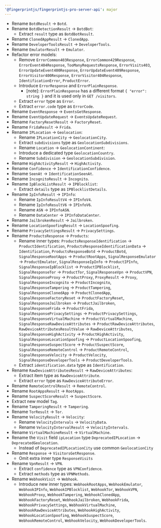 ```yaml
---
'@fingerprintjs/fingerprintjs-pro-server-api': major
---
```


- Rename `BotdResult` -> `Botd`.
- Rename `BotdDetectionResult` -> `BotdBot`:
  - Extract `result` type as `BotdBotResult`.
- Rename `ClonedAppResult` -> `ClonedApp`.
- Rename `DeveloperToolsResult` -> `DeveloperTools`.
- Rename `EmulatorResult` -> `Emulator`.
- Refactor error models:
  - Remove `ErrorCommon403Response`, `ErrorCommon429Response`, `ErrorEvent404Response`, `TooManyRequestsResponse`, `ErrorVisits403`, `ErrorUpdateEvent400Response`, `ErrorUpdateEvent409Response`, `ErrorVisitor400Response`, `ErrorVisitor404Response`, `IdentificationError`, `ProductError`.
  - Introduce `ErrorResponse` and `ErrorPlainResponse`.
    - [note]: `ErrorPlainResponse` has a different format `{ "error": string }` and it is used only in `GET /visitors`.
  - Extract `error` type as `Error`.
  - Extract `error.code` type as `ErrorCode`.
- Rename `EventResponse` -> `EventsGetResponse`.
- Rename `EventUpdateRequest` -> `EventsUpdateRequest`.
- Rename `FactoryResetResult` -> `FactoryReset`.
- Rename `FridaResult` -> `Frida`.
- Rename `IPLocation` -> `Geolocation`:
  - Rename `IPLocationCity` -> `GeolocationCity`.
  - Extract `subdivisions` type as `GeolocationSubdivisions`.
  - Rename `Location` -> `GeolocationContinent`:
  - Introduce a dedicated type `GeolocationCountry`.
  - Rename `Subdivision` -> `GeolocationSubdivision`.
- Rename `HighActivityResult` -> `HighActivity`.
- Rename `Confidence` -> `IdentificationConfidence`.
- Rename `SeenAt` -> `IdentificationSeenAt`.
- Rename `IncognitoResult` -> `Incognito`.
- Rename `IpBlockListResult` -> `IPBlocklist`:
  - Extract `details` type as `IPBlocklistDetails`.
- Rename `IpInfoResult` -> `IPInfo`:
  - Rename `IpInfoResultV4` -> `IPInfoV4`.
  - Rename `IpInfoResultV6` -> `IPInfoV6`.
  - Rename `ASN` -> `IPInfoASN`.
  - Rename `DataCenter` -> `IPInfoDataCenter`.
- Rename `JailbrokenResult` -> `Jailbroken`.
- Rename `LocationSpoofingResult` -> `LocationSpoofing`.
- Rename `PrivacySettingsResult` -> `PrivacySettings`.
- Rename `ProductsResponse` -> `Products`:
  - Rename inner types: `ProductsResponseIdentification` -> `ProductIdentification`, `ProductsResponseIdentificationData` -> `Identification`,  `ProductsResponseBotd` -> `ProductBotd`, `SignalResponseRootApps` -> `ProductRootApps`, `SignalResponseEmulator` -> `ProductEmulator`, `SignalResponseIpInfo` -> `ProductIPInfo`, `SignalResponseIpBlocklist` -> `ProductIPBlocklist`, `SignalResponseTor` -> `ProductTor`, `SignalResponseVpn` -> `ProductVPN`, `SignalResponseProxy` -> `ProductProxy`, `ProxyResult` -> `Proxy`, `SignalResponseIncognito` -> `ProductIncognito`, `SignalResponseTampering` -> `ProductTampering`, `SignalResponseClonedApp` -> `ProductClonedApp`, `SignalResponseFactoryReset` -> `ProductFactoryReset`, `SignalResponseJailbroken` -> `ProductJailbroken`, `SignalResponseFrida` -> `ProductFrida`, `SignalResponsePrivacySettings` -> `ProductPrivacySettings`, `SignalResponseVirtualMachine` -> `ProductVirtualMachine`, `SignalResponseRawDeviceAttributes` -> `ProductRawDeviceAttributes`, `RawDeviceAttributesResultValue` -> `RawDeviceAttributes`, `SignalResponseHighActivity` -> `ProductHighActivity`, `SignalResponseLocationSpoofing` -> `ProductLocationSpoofing`, `SignalResponseSuspectScore` -> `ProductSuspectScore`, `SignalResponseRemoteControl` -> `ProductRemoteControl`, `SignalResponseVelocity` -> `ProductVelocity`, `SignalResponseDeveloperTools` -> `ProductDeveloperTools`.
  - Extract `identification.data` type as `Identification`.
- Rename `RawDeviceAttributesResult` -> `RawDeviceAttributes`:
  - Extract item type as `RawDeviceAttribute`.
  - Extract `error` type as `RawDeviceAttributeError`.
- Rename `RemoteControlResult` -> `RemoteControl`.
- Rename `RootAppsResult` -> `RootApps`.
- Rename `SuspectScoreResult` -> `SuspectScore`.
- Extract new model `Tag`.
- Rename `TamperingResult` -> `Tampering`.
- Rename `TorResult` -> `Tor`.
- Rename `VelocityResult` -> `Velocity`:
  - Rename `VelocityIntervals` -> `VelocityData`.
  - Rename `VelocityIntervalResult` -> `VelocityIntervals`.
- Rename `VirtualMachineResult` -> `VirtualMachine`.
- Rename the `Visit` field `ipLocation` type `DeprecatedIPLocation` -> `DeprecatedGeolocation`.
  - Instead of `DeprecatedIPLocationCity` use common `GeolocationCity`
- Rename `Response` -> `VisitorsGetResponse`.
  - Omit extra inner type `ResponseVisits`
- Rename `VpnResult` -> `VPN`.
  - Extract `confidence` type as `VPNConfidence`.
  - Extract `methods` type as `VPNMethods`.
- Rename `WebhookVisit` -> `Webhook`.
  - Introduce new inner types: `WebhookRootApps`, `WebhookEmulator`, `WebhookIPInfo`, `WebhookIPBlocklist`, `WebhookTor`, `WebhookVPN`, `WebhookProxy`, `WebhookTampering`, `WebhookClonedApp`, `WebhookFactoryReset`, `WebhookJailbroken`, `WebhookFrida`, `WebhookPrivacySettings`, `WebhookVirtualMachine`, `WebhookRawDeviceAttributes`, `WebhookHighActivity`, `WebhookLocationSpoofing`, `WebhookSuspectScore`, `WebhookRemoteControl`, `WebhookVelocity`, `WebhookDeveloperTools`.